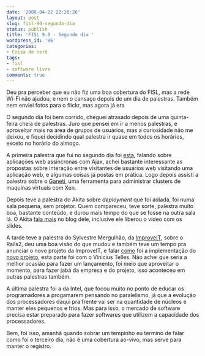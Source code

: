 ```yaml
---
date: '2008-04-22 22:28:26'
layout: post
slug: fisl-90-segundo-dia
status: publish
title: 'FISL 9.0 - Segundo dia '
wordpress_id: '86'
categories:
- Coisa de nerd
tags:
- fisl
- software livre
comments: true
---
```


Deu pra perceber que eu não fiz uma boa cobertura do FISL, mas a rede Wi-Fi não ajudou, e nem o cansaço depois de um dia de palestras. Também nem enviei fotos para o flickr, mas agora já era

O segundo dia foi bem corrido, cheguei atrasado depois de uma quinta-feira cheia de palestras. Juro que pensei em ir a menos palestras, e aproveitar mais na área de grupos de usuários, mas a curiosidade não me deixou, e fiquei decidindo qual palestra ir quase em todos os horários, exceto no horário do almoço.

A primeira palestra que fui no segundo dia foi [esta](http://fisl.softwarelivre.org/9.0/papers/pub/programacao/159), falando sobre aplicações web assíncronas com Ajax, achei bastante interessante as propostas sobre  interação entre visitantes de usuários web visitando uma aplicação web, e algumas coisas já postas em prática. Logo depois assisti a palestra sobre o [Ganeti](http://code.google.com/p/ganeti/), uma ferramenta para administrar clusters de maquinas virtuais com Xen.

Depois teve a palestra do Akita sobre _deployment_ que foi adiada, foi numa sala pequena, sem projetor. Quem compareceu, teve sorte, palestra muito boa, bastante conteúdo, e durou mais tempo do que se fosse na outra sala lá. O Akita [fala mais](http://www.akitaonrails.com/2008/4/19/di-rio-de-bordo-do-fisl-9) no blog dele, inclusive ele liberou o vídeo com os slides.

A tarde teve a palestra do Sylvestre Mergulhão, da [ImproveIT](http://www.improveit.com.br/), sobre o Rails2, deu uma boa visão do que mudou e também teve um tempo pra anunciar o novo projeto da ImproveIT, e falar [como](http://blog.improveit.com.br/articles/2008/04/17/o-desenvolvimento-do-just-remind-us) foi a implementação do [novo projeto](http://just-remind.us/), esta parte foi com o Vinicius Telles. Não achei que seria a melhor ocasião para fazer um lançamento, foi meio que aproveitar o momento, para fazer jabá da empresa e do projeto, isso aconteceu em outras palestras também.

A última palestra foi a da Intel, que focou muito no ponto de educar os programadores a progamarem pensando no paralelismo, já que a evolução dos processadores daqui pra frente vai ser na quantidade de núcleos e manter eles pequenos e frios. Mas para isso, o mercado de software precisa estar preparado para fazer softwares que utilizem a capacidade dos processadores.

Bem, foi isso, amanhã quando sobrar um tempinho eu termino de falar como foi o terceiro dia, não é uma cobertura ao-vivo, mas serve para manter o registro.
